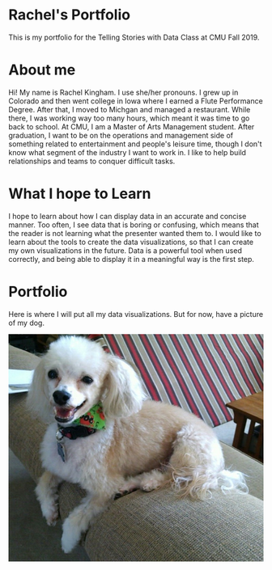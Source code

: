 # Rachel's Portfolio
This is my portfolio for the Telling Stories with Data Class at CMU Fall 2019.

# About me
Hi! My name is Rachel Kingham. I use she/her pronouns. I grew up in Colorado and then went college in Iowa where I earned a Flute Performance Degree. After that, I moved to Michgan and managed a restaurant. While there, I was working way too many hours, which meant it was time to go back to school. At CMU, I am a Master of Arts Management student. After graduation, I want to be on the operations and management side of something related to entertainment and people's leisure time, though I don't know what segment of the industry I want to work in. I like to help build relationships and teams to conquer difficult tasks.  

# What I hope to Learn
I hope to learn about how I can display data in an accurate and concise manner. Too often, I see data that is boring or confusing, which means that the reader is not learning what the presenter wanted them to. I would like to learn about the tools to create the data visualizations, so that I can create my own visualizations in the future. Data is a powerful tool when used correctly, and being able to display it in a meaningful way is the first step.

# Portfolio
Here is where I will put all my data visualizations. But for now, have a picture of my dog.

![Hayden smiling on the back of the couch.](images/Hayden.jpg)
